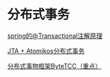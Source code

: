 # 分布式事务

[spring的@Transactional注解原理](https://github.com/wulimax/reactApp/blob/master/docs/DistributedTransaction/Spring-Transactional.md)

[JTA + Atomikos分布式事务](https://github.com/wulimax/reactApp/blob/master/docs/DistributedTransaction/JJTA+Atomikos-DistributedTransaction.md)

[分布式事物框架ByteTCC（重点）](https://github.com/wulimax/reactApp/blob/master/docs/DistributedTransaction/ByteTCC-DistributedTransaction.md)
